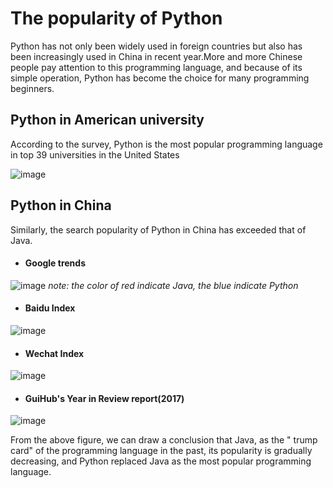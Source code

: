 #  The popularity of Python 
Python has not only been widely used in foreign countries but also has been increasingly used in China in recent year.More and more Chinese people pay attention to this programming language, and because of its simple operation, Python has become the choice for many programming beginners.
## Python in American university
According to the survey, Python is the most popular programming language in top 39 universities in the United States

![image](...\GitHub\Graceyit.github.io\essay\1.jpg)

## Python in China 
Similarly, the search popularity of Python in China has exceeded that of Java.

- #### Google trends
![image](...\GitHub\Graceyit.github.io\essay\2.jpg)
*note: the color of red indicate Java, the blue indicate Python*

- #### Baidu Index
![image](...\GitHub\Graceyit.github.io\essay\3.jpg)

- #### Wechat Index
![image](...\GitHub\Graceyit.github.io\essay\4.jpg)

- #### GuiHub's Year in Review report(2017)
![image](...\GitHub\Graceyit.github.io\essay\5.jpg)

From the above figure, we can draw a conclusion that Java, as the " trump card" of the programming language in the past, its  popularity is gradually decreasing, and Python replaced Java as the most popular programming language.
